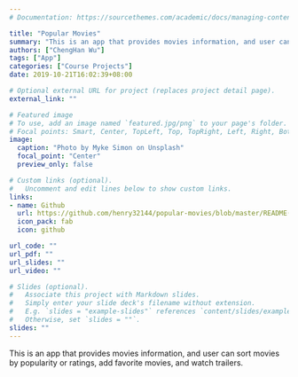 ```yaml
---
# Documentation: https://sourcethemes.com/academic/docs/managing-content/

title: "Popular Movies"
summary: "This is an app that provides movies information, and user can sort movies by popularity or ratings, add favorite movies, and watch trailers."
authors: ["ChengHan Wu"]
tags: ["App"]
categories: ["Course Projects"]
date: 2019-10-21T16:02:39+08:00

# Optional external URL for project (replaces project detail page).
external_link: ""

# Featured image
# To use, add an image named `featured.jpg/png` to your page's folder.
# Focal points: Smart, Center, TopLeft, Top, TopRight, Left, Right, BottomLeft, Bottom, BottomRight.
image:
  caption: "Photo by Myke Simon on Unsplash"
  focal_point: "Center"
  preview_only: false

# Custom links (optional).
#   Uncomment and edit lines below to show custom links.
links:
- name: Github
  url: https://github.com/henry32144/popular-movies/blob/master/README(en).md
  icon_pack: fab
  icon: github

url_code: ""
url_pdf: ""
url_slides: ""
url_video: ""

# Slides (optional).
#   Associate this project with Markdown slides.
#   Simply enter your slide deck's filename without extension.
#   E.g. `slides = "example-slides"` references `content/slides/example-slides.md`.
#   Otherwise, set `slides = ""`.
slides: ""
---
```


This is an app that provides movies information, and user can sort movies by popularity or ratings, add favorite movies, and watch trailers.